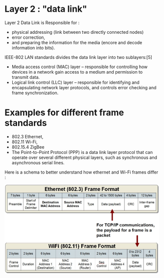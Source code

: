 # Layer 2 : "data link"

Layer 2 Data Link is Responsible for :

- physical addressing (link between two directly connected nodes)
- error correction,
- and preparing the information for the media (encore and decode information into bits).


IEEE-802 LAN standards divides the data link layer into two sublayers:[5]

- Media access control (MAC) layer – responsible for controlling how devices in a network gain access to a medium and permission to transmit data.
- Logical link control (LLC) layer – responsible for identifying and encapsulating network layer protocols, and controls error checking and frame synchronization.


# Examples for different frame standards

- 802.3 Ethernet,
- 802.11 Wi-Fi,  
- 802.15.4 ZigBee
- The Point-to-Point Protocol (PPP) is a data link layer protocol that can operate over several different physical layers, such as synchronous and asynchronous serial lines.

Here is a schema to better understand how ethernet and Wi-Fi frames differ :

![](./ethernet-vs-wifi-frames.jpg)
